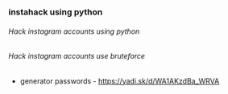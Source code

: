 ### instahack using python

######  Hack instagram accounts using python
######  Hack instagram accounts use bruteforce

* generator passwords - https://yadi.sk/d/WA1AKzdBa_WRVA
